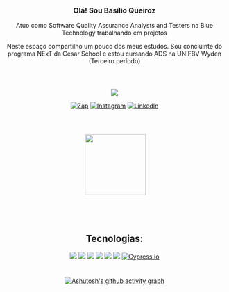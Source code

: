 <div  align="center">

### Olá! Sou Basílio Queiroz 

Atuo como Software Quality Assurance Analysts and Testers na Blue Technology trabalhando em projetos 

Neste espaço compartilho um pouco dos meus estudos. Sou concluinte do programa NExT da Cesar School e estou cursando ADS na UNIFBV Wyden (Terceiro período)
#

<div style="display: inline_block"><br>
<div>
<a href = "mailto:queirozbasso@gmail.com"><img src="https://img.shields.io/badge/-Gmail-%23333?style=for-the-badge&logo=gmail&logoColor=white" target="_blank"></a>
 
[![Zap](https://img.shields.io/badge/WhatsApp-25D366?style=for-the-badge&logo=whatsapp&logoColor=white)]( https://wa.me/<558199990027>)
[![Instagram](https://img.shields.io/badge/Instagram-E4405F?style=for-the-badge&logo=instagram&logoColor=white)](https://instagram.com/basilioqueiroz/)
[![LinkedIn](https://img.shields.io/badge/LinkedIn-0077B5?style=for-the-badge&logo=linkedin&logoColor=white)](https://linkedin.com/in/basilioqueiroz/)

</div>

#
<div style="display: inline_block"><br> <div>
<img aling="center">
<img height="140em" src="https://github-readme-stats.vercel.app/api?username=91basilio&theme=radical"/>
</div> 

#
<div>
<div style="display: inline_block"><br>
 
 ## Tecnologias:
 
[![](https://img.shields.io/badge/Python-3776AB?style=for-the-badge&logo=python&logoColor=white)]()
[![](https://img.shields.io/badge/Java-ED8B00?style=for-the-badge&logo=openjdk&logoColor=white)]()
[![](https://img.shields.io/badge/Visual_Studio_Code-0078D4?style=for-the-badge&logo=visual%20studio%20code&logoColor=white)]()
[![](https://img.shields.io/badge/GIT-E44C30?style=for-the-badge&logo=git&logoColor=white)]()
[![](https://img.shields.io/badge/Windows-0078D6?style=for-the-badge&logo=windows&logoColor=white)]()
[![](https://img.shields.io/badge/JavaScript-F7DF1E?style=for-the-badge&logo=javascript&logoColor=black)]()
[![Cypress.io](https://img.shields.io/badge/tested%20with-Cypress-04C38E.svg)](https://www.cypress.io/)

<div>
 
#
 
 [![Ashutosh's github activity graph](https://github-readme-activity-graph.vercel.app/graph?username=91basilio&bg_color=121212&color=2f61b1&line=0d6cb5&point=c7cdd6&area=true&hide_border=true)](https://github.com/ashutosh00710/github-readme-activity-graph)
 
 
 

  
  
